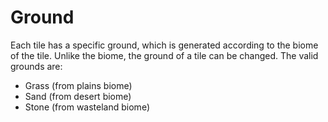 # Ground

Each tile has a specific ground,
which is generated according to the biome of the tile.
Unlike the biome, the ground of a tile can be changed.
The valid grounds are:
- Grass (from plains biome)
- Sand (from desert biome)
- Stone (from wasteland biome)
